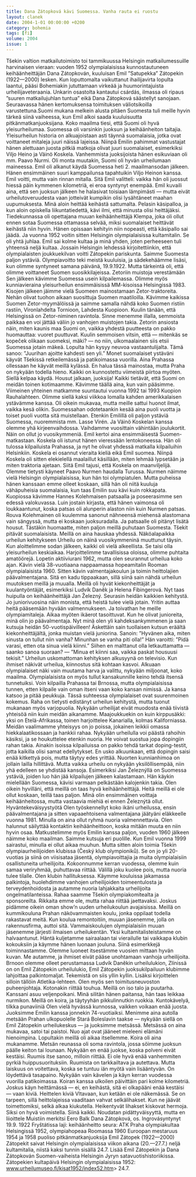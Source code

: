 ```yaml
---
title: Dana Zátopková kävi Suomessa. Vanha rauta ei ruostu
layout: clanek
date: 2004-1-01 00:00:00 +0200
category: bohemia
tags: [fi]
volume: 2004
issue: 1
---
```

  
Tšekin valtion matkailutoimisto toi tammikuussa Helsingin matkailumessuille harvinaisen vieraan: vuoden 1952 olympialaisissa kunnostautuneen keihäänheittäjän Dana Zátopkován, kuuluisan Emil ”Satupekka” Zátopekin (1922—2000) lesken. Kun loputtomalta vaikuttanut ihailijavirta lopulta laantui, pääsi Bohemiakin jututtamaan virkeää ja huumorintajuista urheilijaveteraania. Unkarin osastolta kantautui csárdás, ilmassa oli ripaus ”suuren matkailujuhlan tuntua” eikä Dana Zátopková säästellyt sanojaan. Seuraavassa hänen kertomuksensa toimituksen väliotsikoilla varustettuna.Suomi mukana melkein alusta pitäen
Suomesta tuli meille hyvin tärkeä siinä vaiheessa, kun Emil alkoi saada kuuluisuutta pitkänmatkanjuoksijana. Koko maailma tiesi, että Suomi oli hyvä yleisurheilumaa. Suomessa oli varsinkin juoksun ja keihäänheiton taitajia. Yleisurheilun historia on alkuajoistaan asti täynnä suomalaisia, jotka ovat voittaneet mitaleja juuri näissä lajeissa. Niinpä Emilin pahimmat vastustajat hänen alettuaan juosta pitkiä matkoja olivat juuri suomalaiset, esimerkiksi Viljo Heino ja Väinö Koskela. Vanhemmista juoksijoista hänen esikuviaan oli mm. Paavo Nurmi. Oli monta muutakin, Suomi oli hyvän urheilumaan maineessa. 
Emil oli alkanut käydä Suomessa heti 2. maailmansodan jälkeen. Hänen ensimmäinen suuri kamppailunsa tapahtuikin Viljo Heinon kanssa. Emil voitti, mutta vain rinnan mitalla. Sitä Emil valitteli: vaikka hän oli juossut hiessä päin kymmenen kilometriä, ei eroa syntynyt enempää. Emil kuvaili aina, että sen juoksun jälkeen he halasivat toisiaan lämpimästi — mutta eivät urheilutoveruudesta vaan jotteivät kumpikin olisi lysähtäneet maahan uupumuksesta. 
Minä aloin heittää keihästä sattumalta. Pelasin käsipalloa, ja kun aloin opiskella liikuntatiedettä, kävi ilmi, että minusta olisi heittäjäksi. Tiedekunnassa oli opettajana muuan keihäänheittäjä Klempa, joka oli ollut ennen sotaa Suomessa ottamassa selvää, miksi suomalaiset heittävät keihästä niin hyvin. Hänen opissaan kehityin niin nopeasti, että käsipallo sai jäädä. Ja vuonna 1952 voitin sitten Helsingin olympialaisissa kultamitalin. 
Se oli yhtä juhlaa. Emil sai kolme kultaa ja minä yhden, joten perheeseen tuli yhteensä neljä kultaa. Jossain Helsingin lehdessä kirjoitettiinkin, että olympialaisten joukkuekilvan voitti Zátopekin pariskunta. 
Saimme Suomesta paljon ystäviä. Olympiavoitto teki meistä kuuluisia, ja sädekehäämme lisäsi, kun olimme syntyneet samana päivänä, 19.9.1922. Mutta tärkeintä oli, että olimme voittaneet Suomen suosikkilajeissa. Zetoriin muistoja verestämään
Sen jälkeen kävimme Suomessa usein kilpailemassa. Olimme myös kunniavieraina yleisurheilun ensimmäisissä MM-kisoissa Helsingissä 1983. Kisojen jälkeen jäimme vielä Suomeen mainostamaan Zetor-traktoreita. Nehän olivat tuohon aikaan suosittuja Suomen maatiloilla. Kävimme kaikissa Suomen Zetor-myymälöissä ja saimme samalla nähdä koko Suomen ristiin rastiin, Vironlahdelta Tornioon, Lahdesta Kuopioon. 
Kuulin tänään, että Helsingissä on Zetor-niminen ravintola. Sinne menemme illalla, semmoista paikkaa en voi jättää väliin jo vanhojen muistojen takia. Zetorin ansiosta näin, miten kaunis maa Suomi on, vaikka yhdestä puutteesta on pakko huomauttaa: vuoret puuttuvat. 
Kuulin semmoisen vitsin, että — mitenkäs se kopeček olikaan suomeksi, mäki? — no niin, ulkomaalainen siis etsii Suomessa jotain mäkeä. Lopulta hän kysyy neuvoa vastaantulijalta. Tämä sanoo: ”Juurihan ajoitte kahdesti sen yli.” 
Monet suomalaiset ystäväni käyvät Tšekissä retkeilemässä ja patikoimassa vuorilla. Aina Prahassa ollessaan he käyvät meillä kylässä. En halua tässä mainostaa, mutta Praha on nykyään todella hieno. Kaikki on kunnostettu viimeistä piirtoa myöten. Siellä kelpaa käydä. Housut jalkaan, juoksija!
Kaikki tietävät, että Suomi on meidän toinen kotimaamme. Kävimme täällä aina, kun vain pääsimme. Viimeinen yhteinen matkamme suuntautui vuonna 1992 tai 1993 Kuopion Rauhalahteen. Olimme siellä kaksi viikkoa lomalla kahden amerikkalaisen ystävämme kanssa. Oli oikein mukavaa, mutta meille sattui huonot ilmat, vaikka kesä olikin. Suomessahan odotetaankin kesää aina puoli vuotta ja toiset puoli vuotta sitä muistellaan. 
Etenkin Emilillä oli paljon ystäviä Suomessa, nuoremmista mm. Lasse Virén. Ja Väinö Koskelan kanssa olemme yhä kirjeenvaihdossa. Vaihdamme vuosittain vähintään joulukortit. Näin on ollut jo vuosikymmeniä. 
Emil kertoi aina ensimmäisestä Suomen-matkastaan. Koskela oli istunut hänen vieressään lentokoneessa. Hän oli tulossa kilpailuista Prahassa, ja nyt he olivat yhdessä matkalla kilpailuihin Helsinkiin. Koskela ei osannut vieraita kieliä eikä Emil suomea. Niinpä Koskela oli sitten elekielellä maalaillut käsillään, miten lehmää lypsetään ja miten traktoria ajetaan. Siitä Emil tajusi, että Koskela on maanviljelijä. 
Olemme tietysti käyneet Paavo Nurmen haudalla Turussa. Nurmen näimme vielä Helsingin olympialaisissa, kun hän toi olympiatulen. Mutta puheissa hänen kanssaan emme olleet koskaan, sillä hän oli niitä kuuluja vähäpuheisia suomalaisia, kun taas Emilin suu kävi kuin rokkapata. 
Kuopiossa kävimme Hannes Kolehmaisen patsaalla ja poseerasimme sen edessä valokuvassa. Luin jostain kirjasta, että hänen vaimonsa oli loukkaantunut, koska patsas oli alunperin alaston niin kuin Nurmen patsas. Rouva Kolehmainen oli kuulemma sanonut nähneensä miehensä alastomana vain sängyssä, mutta ei koskaan juoksuradalla. Ja patsaalle oli pitänyt lisätä housut. 
Tästäkin huomaatte, miten paljon meillä puhutaan Suomesta. Tšekit pitävät suomalaisista. Meillä on aina hauskaa yhdessä. Näköalapaikka urheilun kehitykseen
Urheilu on näinä vuosikymmeninä muuttunut täysin. Kun aloittelimme sodan jälkeen, kaikki oli vielä alkeellista. Se taisi olla yleisurheilun keskiaikaa. Harjoittelimme tavallisissa oloissa, olimme puhtaita amatöörejä. Lopetin aktiiviurani 1962, mutta olen seurannut urheilua koko ajan. Kävin vielä 38-vuotiaana nappaamassa hopeamitalin Rooman olympialaisista 1960. Sitten kävin valmentajakoulun ja toimin heittolajien päävalmentajana. Sitä en kadu tippaakaan, sillä siinä sain nähdä urheilun muutoksen meillä ja muualla. Meillä oli hyvät kiekonheittäjät ja kuulantyöntäjät, esimerkiksi Ludvík Daněk ja Helena Fibingerová. Nyt taas huipulla on keihäänheittäjä Jan Železný. Seurasin heidän kaikkien kehitystä. Jo juniorivuosina näin monista, että heistä tulee vielä jotain. Yritin auttaa heitä pääsemään hyvään valmennukseen. Ja toivathan he meille olympiamitaleja. 
Aikaa myöten ikäerot tasoittuvat. Kun he olivat junioreita, minä olin jo päävalmentaja. Nyt minä olen yli kahdeksankymmenen ja saan kutsuja heidän 50-vuotispäivilleen! Äskettäin sain tuollaisen kutsun eräältä kiekonheittäjältä, jonka muistan vielä juniorina. Sanoin: ”Hyvänen aika, miten sinusta on tullut niin vanha? Minunhan se vanha piti olla!” Hän varoitti: ”Pidä varasi, etten ota sinua vielä kiinni.” Siihen en malttanut olla letkauttamatta — saanko sanoa suoraan? — ”Minua et kiinni saa, vaikka paskat housuusi tekisit.” 
Urheilun uskomattoman kehityksen alkusyynä on televisio. Kun ihmiset näkivät urheilua, kiinnostus sitä kohtaan kasvoi. Alkuaan olympialaiset näki vain muutama harva ja valittu, nykyään miljoonat, koko maailma. Olympialaisista on myös tullut kansakunnille keino tehdä itsensä tunnetuiksi. Voin kilpailla Prahassa tai Brnossa, mutta olympialaisissa tunnen, etten kilpaile vain oman itseni vaan koko kansan nimissä. Ja kansa katsoo ja pitää peukkuja. Tässä suhteessa olympialaiset ovat suurenmoinen kokemus. 
Raha on tietysti edistänyt urheilun kehitystä, mutta tuonut mukanaan myös varjopuolia. Nykyään urheilijat eivät muodosta enää tiivistä yhteisöä niin kuin meidän aikanamme. Maajoukkuekin on kuin kirppusäkki: yksi on Etelä-Afrikassa, toinen harjoittelee Kanarialla, kolmas Kaliforniassa. Meidän vaalimamme yhteisyys on jo poissa, jokainen leikkii omassa hiekkalaatikossaan ja hankkii rahaa. Nykyään urheilulla voi päästä rahoihin käsiksi, ja se houkuttelee etenkin nuoria. He voivat suostua jopa dopingiin rahan takia. 
Ainakin isoissa kilpailuissa on pakko tehdä tarkat doping-testit, jotta kaikilla olisi samat edellytykset. En usko alkuunkaan, että dopingin saisi enää kitkettyä pois, mutta täytyy edes yrittää. Nuorten kunnianhimoa on jollain lailla hillittävä. 
Mutta vaikka urheilu on nykyään yksilöllisempää, niin yhä edelleen se yhdistää kansoja. Esimerkiksi Jan Železnýllä on Suomessa ystäviä, joiden luo hän jää kilpailujen jälkeen kalastamaan. Hän käykin mielellään Suomessa, kävisi varmaan pelkästään kalojenkin takia. 
Olen oikein hyvilläni, että meillä on taas hyvä keihäänheittäjä. Heitä meillä ei ole ollut koskaan, teillä taas paljon. Minä olin ensimmäinen voittaja keihäänheitossa, mutta vastaavia miehiä ei ennen Železnýtä ollut. Hyväntekeväisyystyötä
Olen työskennellyt koko ikäni urheilussa, ensin päävalmentajana ja sitten vapaaehtoisena valmentajana jäätyäni eläkkeelle vuonna 1981. Minulla on aina ollut ryhmä nuoria valmennettavia. Olen halunnut säilyttää kontaktin keihäänheittoon, koska mitään muuta en niin hyvin osaa. 
Matkustelimme myös Emilin kanssa paljon, vuoden 1960 jälkeen näimme koko maailman. Saimme kutsuja eri puolille. Kun Emil vuonna 1999 sairastui, minulla ei ollut aikaa muuhun. Mutta sitten aloin toimia Tšekin olympiaurheilijoiden klubissa (Český klub olympioniků). Se on jo yli 20-vuotias ja siinä on viisisataa jäsentä, olympiavoittajia ja muita olympialaisiin osallistuneita urheilijoita. Kokoonnumme kerran vuodessa, olemme kuin samaa veriryhmää, puhuttavaa riittää. Välillä joku kuolee pois, mutta nuoria tulee tilalle. 
Olen klubin hallituksessa. Käymme kouluissa jakamassa palkintoja, huolehdimme vanhojen urheilijoiden toimeentulosta ja terveydenhoidosta ja autamme nuoria lahjakkaita urheilijoita ongelmatilanteissa. Rahaa saamme Tšekin olympiakomitealta ja sponsoreilta. Rikkaita emme ole, mutta rahaa riittää jaettavaksi. Joskus pidämme oikein oman show’n uuden urheilukoulun avajaisissa. 
Meillä on kummikouluna Prahan näkövammaisten koulu, jonka oppilaat todella rakastavat meitä. Kun koulua remontoitiin, muuan jäsenemme, jolla on rakennusfirma, auttoi sitä. Vammaiskoulujen olympialaisiin muuan jäsenemme järjesti ilmaisen urheilukentän. 
Yksi kultamitalisteistamme on halvaantunut. Häntä kuljetamme sairaalaan tai vierailulle tai vaikkapa klubin kokouksiin ja käymme hänen luonaan jouluna. Siinä esimerkkejä toiminnastamme. Olemme luoneet itsestämme vuosien mittaan hyvän kuvan. Me autamme, ja ihmiset eivät pääse unohtamaan vanhoja urheilijoita. Brnoon olemme olleet perustamassa Ludvík Daněkin urheilulukion, Zlínissä on on Emil Zátopekin urheilulukio, Emil Zátopekin juoksukilpailuun klubimme lahjoittaa palkintomaljat. Tekemistä on siis yllin kyllin. 
Lisäksi kirjoittelen silloin tällöin Atletika-lehteen. Olen myös sen toimitusneuvoston puheenjohtaja. 
Kotonakin riittää touhua. Meillä on iso talo ja puutarha. Kanssani asuu veljenpoikani. Minä silitän hänen paitansa, hän taas leikkaa nurmikon. Meillä on koira, ja täytyyhän pikkulinnutkin ruokkia. Kuntokävelyä, tilkka punaviiniä
Olen vielä hyvässä kunnossa, vaikken voikaan enää juosta. Juoksimme Emilin kanssa jonnekin 74-vuotiaiksi. Menimme aina autolla metsään Prahan ulkopuolelle Stará Boleslavin taakse — nykyään siellä on Emil Zátopekin urheilukeskus — ja juoksimme metsässä. Metsässä on aina mukavaa, satoi tai paistoi. 
Nuo ajat ovat jääneet mieleeni elämäni hienoimpina. Lopultakin meillä oli aikaa itsellemme. Koira oli aina mukanamme. Metsän reunassa oli soma ravintola, jossa söimme juoksun päälle keiton tai lounaan. 
Nykyään en enää juokse, koska polveni eivät kestäisi. Ruumis itse sanoo, milloin riittää. Ei ole hyvä enää vanhemmiten pyrkiä huippusuorituksiin. Ruumista on tarkkailtava ja autettava. Mutta laiskuus on voitettava, koska se tuntuu iän myötä vain lisääntyvän. On löydettävä tasapaino. Nykyään vain kävelen ja käyn kerran vuodessa vuorilla patikoimassa. Koiran kanssa ulkoilen päivittäin pari kolme kilometriä. Joskus käyn heittämässä — ei, en keihästä, sitä ei olkapääni enää kestäisi — vaan kiviä. Heittelen kiviä Vltavaan, kun ketään ei ole näkemässä. Se on tarpeen, sillä heittolajeissa vaaditaan vahvat selkälihakset. Kun ne jäävät toimettomiksi, selkä alkaa kiukutella. Heikentyvät lihakset kiskovat hermoja. Siksi on hyvä voimistella. 
Siinä kaikki. Noudatan pidättyväisyyttä, mutta en liioittele 
Muistiin merkitsi Eero Balk
Dana Zátopková, os. Ingrovásyntynyt 19.9. 1922 Fryštátissa laji: keihäänheitto seura: ATK Praha olympiakultaa Helsingissä 1952, olympiahopeaa Roomassa 1960 Euroopan mestaruus 1954 ja 1958 puoliso pitkänmatkanjuoksija Emil Zátopek (1922—2000) Zátopekit saivat Helsingin olympialaisissa viikon aikana (20.—27.7.) neljä kultamitalia, niistä kaksi tunnin sisällä 24.7. 
 Lisää Emil Zátopekin ja Dana Zátopkován Suomen-vaiheista Helsingin Jyryn satavuotishistoriikissa. Zátopekien kultapäivä Helsingin olympialaisissa 1952: www.urheilumuseo.fi/kisat1952/index52.htm&gt; 24.7.